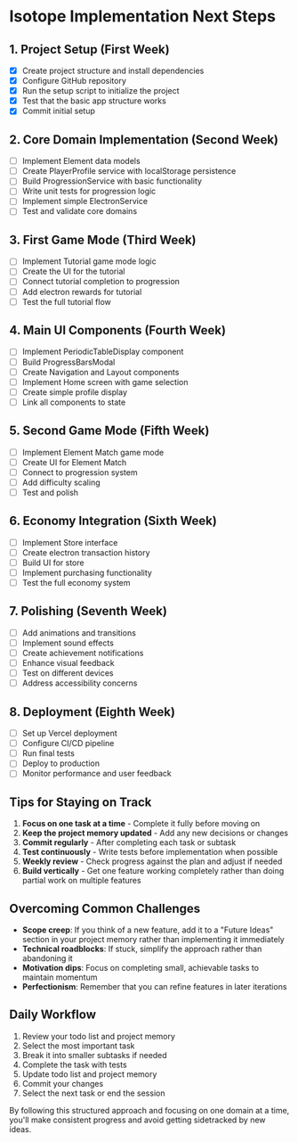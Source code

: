 # Isotope Implementation Next Steps

## 1. Project Setup (First Week)

- [x] Create project structure and install dependencies
- [x] Configure GitHub repository
- [x] Run the setup script to initialize the project
- [x] Test that the basic app structure works
- [x] Commit initial setup

## 2. Core Domain Implementation (Second Week)

- [ ] Implement Element data models
- [ ] Create PlayerProfile service with localStorage persistence
- [ ] Build ProgressionService with basic functionality
- [ ] Write unit tests for progression logic
- [ ] Implement simple ElectronService
- [ ] Test and validate core domains

## 3. First Game Mode (Third Week)

- [ ] Implement Tutorial game mode logic
- [ ] Create the UI for the tutorial
- [ ] Connect tutorial completion to progression
- [ ] Add electron rewards for tutorial
- [ ] Test the full tutorial flow

## 4. Main UI Components (Fourth Week)

- [ ] Implement PeriodicTableDisplay component
- [ ] Build ProgressBarsModal
- [ ] Create Navigation and Layout components
- [ ] Implement Home screen with game selection
- [ ] Create simple profile display
- [ ] Link all components to state

## 5. Second Game Mode (Fifth Week)

- [ ] Implement Element Match game mode
- [ ] Create UI for Element Match
- [ ] Connect to progression system
- [ ] Add difficulty scaling
- [ ] Test and polish

## 6. Economy Integration (Sixth Week)

- [ ] Implement Store interface
- [ ] Create electron transaction history
- [ ] Build UI for store
- [ ] Implement purchasing functionality
- [ ] Test the full economy system

## 7. Polishing (Seventh Week)

- [ ] Add animations and transitions
- [ ] Implement sound effects
- [ ] Create achievement notifications
- [ ] Enhance visual feedback
- [ ] Test on different devices
- [ ] Address accessibility concerns

## 8. Deployment (Eighth Week)

- [ ] Set up Vercel deployment
- [ ] Configure CI/CD pipeline
- [ ] Run final tests
- [ ] Deploy to production
- [ ] Monitor performance and user feedback

## Tips for Staying on Track

1. **Focus on one task at a time** - Complete it fully before moving on
2. **Keep the project memory updated** - Add any new decisions or changes
3. **Commit regularly** - After completing each task or subtask
4. **Test continuously** - Write tests before implementation when possible
5. **Weekly review** - Check progress against the plan and adjust if needed
6. **Build vertically** - Get one feature working completely rather than doing partial work on multiple features

## Overcoming Common Challenges

- **Scope creep**: If you think of a new feature, add it to a "Future Ideas" section in your project memory rather than implementing it immediately
- **Technical roadblocks**: If stuck, simplify the approach rather than abandoning it
- **Motivation dips**: Focus on completing small, achievable tasks to maintain momentum
- **Perfectionism**: Remember that you can refine features in later iterations

## Daily Workflow

1. Review your todo list and project memory
2. Select the most important task
3. Break it into smaller subtasks if needed
4. Complete the task with tests
5. Update todo list and project memory
6. Commit your changes
7. Select the next task or end the session

By following this structured approach and focusing on one domain at a time, you'll make consistent progress and avoid getting sidetracked by new ideas.
